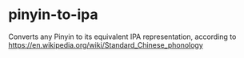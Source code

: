 # pinyin-to-ipa
Converts any Pinyin to its equivalent IPA representation, according to https://en.wikipedia.org/wiki/Standard_Chinese_phonology
